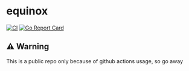 # equinox

[![CI](https://github.com/peter-kozarec/equinox/actions/workflows/ci.yml/badge.svg)](https://github.com/peter-kozarec/equinox/actions/workflows/ci.yml)
[![Go Report Card](https://goreportcard.com/badge/github.com/peter-kozarec/equinox)](https://goreportcard.com/report/github.com/peter-kozarec/equinox)


## ⚠️ Warning

This is a public repo only because of github actions usage, so go away
